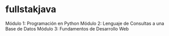 # fullstakjava

Módulo 1: Programación en Python
Módulo 2: Lenguaje de Consultas a una Base de Datos
Módulo 3: Fundamentos de Desarrollo Web
